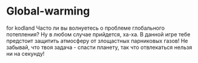 # Global-warming
for kodland
Часто ли вы волнуетесь о проблеме глобального потепления? Ну в любом случае прийдется, ха-ха. В данной игре тебе предстоит защитить атмосферу от злощастных парниковых газов! 
Не забывай, что твоя задача - спасти планету, так что отвлекаться нельзя ни на секунду!
